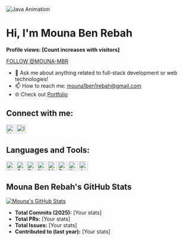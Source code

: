 ![Java Animation](https://media.giphy.com/media/l0HlRnAWpinflIreA/giphy.gif) <!-- Replace with a Java-specific GIF if available -->
# Hi, I'm Mouna Ben Rebah

**Profile views: [Count increases with visitors]**

[FOLLOW @MOUNA-MBR](#)

- 👋 Ask me about anything related to full-stack development or web technologies!
- 📫 How to reach me: [mouna1ben1rebah@gmail.com](mailto:mouna1ben1rebah@gmail.com)
- 🌐 Check out [Portfolio](https://mouna-mbr.github.io/portfolio)

## Connect with me:
[<img src="https://img.icons8.com/color/48/000000/linkedin.png" alt="LinkedIn" width="24"/>](https://www.linkedin.com/in/mouna-ben-rabeh-587392254/)
[<img src="https://img.icons8.com/color/48/000000/instagram.png" alt="Instagram" width="24"/>](https://www.instagram.com/mounabenrabeh/?hl=fr)

## Languages and Tools:
<img src="https://img.icons8.com/color/48/000000/java.png" alt="Java" width="24"/>
<img src="https://img.icons8.com/color/48/000000/spring-boot.png" alt="Spring Boot" width="24"/>
<img src="https://img.icons8.com/color/48/000000/react-native.png" alt="React" width="24"/>
<img src="https://img.icons8.com/color/48/000000/node-js.png" alt="Node.js" width="24"/>
<img src="https://img.icons8.com/color/48/000000/mongodb.png" alt="MongoDB" width="24"/>
<img src="https://img.icons8.com/color/48/000000/docker.png" alt="Docker" width="24"/>
<img src="https://img.icons8.com/color/48/000000/kubernetes.png" alt="Kubernetes" width="24"/>
<img src="https://img.icons8.com/color/48/000000/jenkins.png" alt="Jenkins" width="24"/>

## Mouna Ben Rebah's GitHub Stats
[![Mouna's GitHub Stats](https://github-readme-stats.vercel.app/api?username=mouna-mbr&show_icons=true&theme=radical)](https://github.com/mouna-mbr)

- **Total Commits (2025):** [Your stats]
- **Total PRs:** [Your stats]
- **Total Issues:** [Your stats]
- **Contributed to (last year):** [Your stats]
